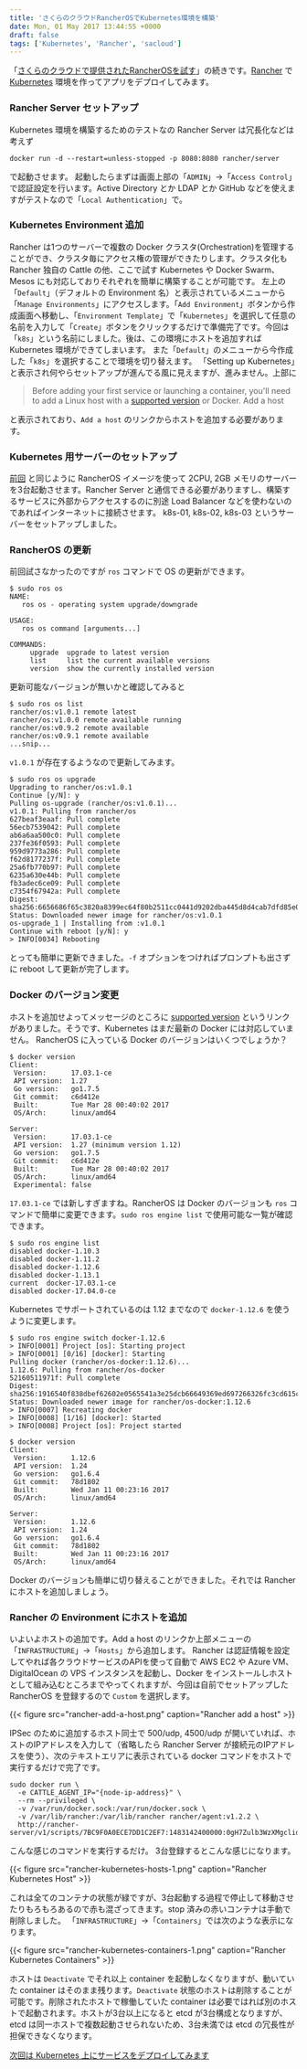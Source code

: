 ```yaml
---
title: 'さくらのクラウドRancherOSでKubernetes環境を構築'
date: Mon, 01 May 2017 13:44:55 +0000
draft: false
tags: ['Kubernetes', 'Rancher', 'sacloud']
---
```


「[さくらのクラウドで提供されたRancherOSを試す](/2017/04/rancheros-on-sacloud/)」の続きです。[Rancher](http://rancher.com/) で [Kubernetes](https://kubernetes.io/) 環境を作ってアプリをデプロイしてみます。

### Rancher Server セットアップ

Kubernetes 環境を構築するためのテストなの Rancher Server は冗長化などは考えず

```
docker run -d --restart=unless-stopped -p 8080:8080 rancher/server
```

で起動させます。 起動したらまずは画面上部の「`ADMIN`」→「`Access Control`」で認証設定を行います。Active Directory とか LDAP とか GitHub などを使えますがテストなので「`Local Authentication`」で。

### Kubernetes Environment 追加

Rancher は1つのサーバーで複数の Docker クラスタ(Orchestration)を管理することができ、クラスタ毎にアクセス権の管理ができたりします。クラスタ化も Rancher 独自の Cattle の他、ここで試す Kubernetes や Docker Swarm、Mesos にも対応しておりそれぞれを簡単に構築することが可能です。 左上の「`Default`」（デフォルトの Environment 名）と表示されているメニューから「`Manage Environments`」にアクセスします。「`Add Environment`」ボタンから作成画面へ移動し、「`Environment Template`」で「`Kubernetes`」を選択して任意の名前を入力して「`Create`」ボタンをクリックするだけで準備完了です。今回は「`k8s`」という名前にしました。後は、この環境にホストを追加すれば Kubernetes 環境ができてしまいます。 また「`Default`」のメニューから今作成した「`k8s`」を選択することで環境を切り替えます。 「Setting up Kubernetes」と表示され何やらセットアップが進んでる風に見えますが、進みません。上部に

> Before adding your first service or launching a container, you'll need to add a Linux host with a [supported version](http://docs.rancher.com/rancher/v1.5/en/hosts/#supported-docker-versions) or Docker. Add a host

と表示されており、`Add a host` のリンクからホストを追加する必要があります。

### Kubernetes 用サーバーのセットアップ

[前回](/2017/04/rancheros-on-sacloud/) と同じように RancherOS イメージを使って 2CPU, 2GB メモリのサーバーを3台起動させます。Rancher Server と通信できる必要がありますし、構築するサービスに外部からアクセスするのに別途 Load Balancer などを使わないのであればインターネットに接続させます。 k8s-01, k8s-02, k8s-03 というサーバーをセットアップしました。

### RancherOS の更新

前回試さなかったのですが `ros` コマンドで OS の更新ができます。

```
$ sudo ros os
NAME:
   ros os - operating system upgrade/downgrade

USAGE:
   ros os command [arguments...]

COMMANDS:
     upgrade  upgrade to latest version
     list     list the current available versions
     version  show the currently installed version
```

更新可能なバージョンが無いかと確認してみると

```
$ sudo ros os list
rancher/os:v1.0.1 remote latest 
rancher/os:v1.0.0 remote available running
rancher/os:v0.9.2 remote available 
rancher/os:v0.9.1 remote available 
...snip...
```

`v1.0.1` が存在するようなので更新してみます。

```
$ sudo ros os upgrade
Upgrading to rancher/os:v1.0.1
Continue [y/N]: y
Pulling os-upgrade (rancher/os:v1.0.1)...
v1.0.1: Pulling from rancher/os
627beaf3eaaf: Pull complete 
56ecb7539042: Pull complete 
ab6a6aa500c0: Pull complete 
237fe36f0593: Pull complete 
959d9773a286: Pull complete 
f62d8177237f: Pull complete 
25a6fb770b97: Pull complete 
6235a630e44b: Pull complete 
fb3adec6ce09: Pull complete 
c7354f67942a: Pull complete 
Digest: sha256:6656686f65c3820a8399ec64f80b2511cc0441d9202dba445d8d4cab7dfd85e0
Status: Downloaded newer image for rancher/os:v1.0.1
os-upgrade_1 | Installing from :v1.0.1
Continue with reboot [y/N]: y
> INFO[0034] Rebooting
```

とっても簡単に更新できました。`-f` オプションをつければプロンプトも出さずに reboot して更新が完了します。

### Docker のバージョン変更

ホストを追加せよってメッセージのところに [supported version](http://docs.rancher.com/rancher/v1.5/en/hosts/#supported-docker-versions) というリンクがありました。そうです、Kubernetes はまだ最新の Docker には対応していません。 RancherOS に入っている Docker のバージョンはいくつでしょうか？

```
$ docker version
Client:
 Version:      17.03.1-ce
 API version:  1.27
 Go version:   go1.7.5
 Git commit:   c6d412e
 Built:        Tue Mar 28 00:40:02 2017
 OS/Arch:      linux/amd64

Server:
 Version:      17.03.1-ce
 API version:  1.27 (minimum version 1.12)
 Go version:   go1.7.5
 Git commit:   c6d412e
 Built:        Tue Mar 28 00:40:02 2017
 OS/Arch:      linux/amd64
 Experimental: false
```

`17.03.1-ce` では新しすぎますね。RancherOS は Docker のバージョンも `ros` コマンドで簡単に変更できます。`sudo ros engine list` で使用可能な一覧が確認できます。

```
$ sudo ros engine list
disabled docker-1.10.3
disabled docker-1.11.2
disabled docker-1.12.6
disabled docker-1.13.1
current  docker-17.03.1-ce
disabled docker-17.04.0-ce
```

Kubernetes でサポートされているのは 1.12 までなので `docker-1.12.6` を使うように変更します。

```
$ sudo ros engine switch docker-1.12.6
> INFO[0001] Project [os]: Starting project               
> INFO[0001] [0/16] [docker]: Starting                    
Pulling docker (rancher/os-docker:1.12.6)...
1.12.6: Pulling from rancher/os-docker
52160511971f: Pull complete 
Digest: sha256:1916540f838dbef62602e0565541a3e25dcb66649369ed697266326fc3cd615c
Status: Downloaded newer image for rancher/os-docker:1.12.6
> INFO[0007] Recreating docker                            
> INFO[0008] [1/16] [docker]: Started                     
> INFO[0008] Project [os]: Project started
```

```
$ docker version
Client:
 Version:      1.12.6
 API version:  1.24
 Go version:   go1.6.4
 Git commit:   78d1802
 Built:        Wed Jan 11 00:23:16 2017
 OS/Arch:      linux/amd64

Server:
 Version:      1.12.6
 API version:  1.24
 Go version:   go1.6.4
 Git commit:   78d1802
 Built:        Wed Jan 11 00:23:16 2017
 OS/Arch:      linux/amd64
```

Docker のバージョンも簡単に切り替えることができました。それでは Rancher にホストを追加しましょう。

### Rancher の Environment にホストを追加

いよいよホストの追加です。Add a host のリンクか上部メニューの「`INFRASTRUCTURE`」→「`Hosts`」から追加します。 Rancher は認証情報を設定してやれば各クラウドサービスのAPIを使って自動で AWS EC2 や Azure VM、DigitalOcean の VPS インスタンスを起動し、Docker をインストールしホストとして組み込むところまでやってくれますが、今回は自前でセットアップした RancherOS を登録するので `Custom` を選択します。

{{< figure src="rancher-add-a-host.png" caption="Rancher add a host" >}}

IPSec のために追加するホスト同士で 500/udp, 4500/udp が開いていれば、ホストのIPアドレスを入力して（省略したら Rancher Server が接続元のIPアドレスを使う）、次のテキストエリアに表示されている docker コマンドをホストで実行するだけで完了です。

```
sudo docker run \
  -e CATTLE_AGENT_IP="{node-ip-address}" \
  --rm --privileged \
  -v /var/run/docker.sock:/var/run/docker.sock \
  -v /var/lib/rancher:/var/lib/rancher rancher/agent:v1.2.2 \
  http://rancher-server/v1/scripts/7BC9F0A0ECE7DD1C2EF7:1483142400000:0gH7Zulb3WzXMgclidhtiXZ8Ag
```

こんな感じのコマンドを実行するだけ。 3台登録するとこんな感じになります。

{{< figure src="rancher-kubernetes-hosts-1.png" caption="Rancher Kubernetes Host" >}}

これは全てのコンテナの状態が緑ですが、3台起動する過程で停止して移動させたりもろもろあるので赤も混ざってきます。stop 済みの赤いコンテナは手動で削除しました。 「`INFRASTRUCTURE`」→「`Containers`」では次のような表示になります。

{{< figure src="rancher-kubernetes-containers-1.png" caption="Rancher Kubernetes Containers" >}}

ホストは `Deactivate` でそれ以上 container を起動しなくなりますが、動いていた container はそのまま残ります。`Deactivate` 状態のホストは削除することが可能です。削除されたホストで稼働していた container は必要ではれば別のホストで起動されます。ホストが3台以上になると etcd が3台構成となりますが、etcd は同一ホストで複数起動させられないため、3台未満では etcd の冗長性が担保できなくなります。

[次回は Kubernetes 上にサービスをデプロイしてみます](/2017/05/deploy-services-on-k8s-with-rancher/)
